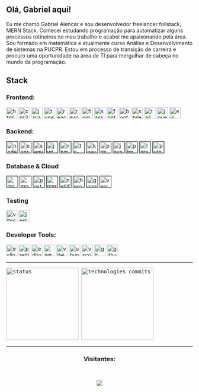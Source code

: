 ## Olá, Gabriel aqui!

<p>
  Eu me chamo Gabriel Alencar e sou desenvolvedor freelancer fullstack, MERN Stack. Comecei estudando programação para automatizar alguns processos rotineiros no meu trabalho e acabei me apaixonando pela área. Sou formado em matemática e atualmente curso Análise e Desenvolvimento de sistemas na PUCPR. Estou em processo de transição de carreira e procuro uma oportunidade na área de TI para mergulhar de cabeça no mundo da programação.
</p>

## Stack

### Frontend:
<div>
    <img alt="html5" src="https://img.shields.io/badge/HTML5-F06529?style=for-the-badge&logo=html5&logoColor=white"  height="30">
    <img alt="css3" src="https://img.shields.io/badge/CSS-2965f1?&style=for-the-badge&logo=css3&logoColor=white" height="30">
    <img alt="javascript" src="https://img.shields.io/badge/JavaScript-F7DF1E?style=for-the-badge&logo=javascript&logoColor=white" height="30">
    <img alt="typescript" src="https://img.shields.io/badge/TypeScript-007ACC?style=for-the-badge&logo=typescript&logoColor=white" height="30">
    <img alt="reactTSX" src="https://img.shields.io/badge/React-20232A?style=for-the-badge&logo=react&logoColor=61DAFB" height="30">
    <img alt="react-router" src="https://img.shields.io/badge/React_Router-CA4245?style=for-the-badge&logo=react-router&logoColor=white" height="30">
    <img alt="figma" src="https://img.shields.io/badge/Figma-F24E1E?style=for-the-badge&logo=figma&logoColor=white" height="30">
    <img alt="sass" src="https://img.shields.io/badge/Sass-CC6699?style=for-the-badge&logo=sass&logoColor=white" height="30">
    <img alt="fontawesome" src="https://img.shields.io/badge/Fontawesome-183153?style=for-the-badge&logoColor=white" height="30">
    <img alt="bootstrap" src="https://img.shields.io/badge/Bootstrap-563D7C?style=for-the-badge&logo=bootstrap&logoColor=white" height="30">
    <img alt="styled-component" src="https://img.shields.io/badge/styled--components-DB7093?style=for-the-badge&logo=styled-components&logoColor=white" height="30">
    <img alt="tailwind" src="https://img.shields.io/badge/Tailwind_CSS-38B2AC?style=for-the-badge&logo=tailwind&logoColor=white" height="30">
    <img alt="jquery" src="https://img.shields.io/badge/jQuery-0769AD?style=for-the-badge&logo=jquery&logoColor=white" height="30">
    <img alt="ejs" src="https://img.shields.io/badge/EJS-00000F?style=for-the-badge&logoColor=white" height="30">
  
</div>

### Backend:
  <div>
      <img border="1" alt="nodejs" src="https://img.shields.io/badge/Node.js-43853D?style=for-the-badge&logo=node.js&logoColor=white)" height="30">
      <img border="1" alt="express" src="https://img.shields.io/badge/Express.js-404D59?style=for-the-badge" height="30">
      <img border="1" alt="sequelize" src="https://img.shields.io/badge/sequelize-323330?style=for-the-badge&logo=sequelize&logoColor=blue" height="30">
      <img border="1" alt="jwt" src="https://img.shields.io/badge/json%20web%20tokens-323330?style=for-the-badge&logo=json-web-tokens&logoColor=pink" height="30">
      <img border="1" alt="npm" src="https://img.shields.io/badge/npm-CB3837?style=for-the-badge&logo=npm&logoColor=white" height="30">
      <img border="1" alt="ts-node" src="https://img.shields.io/badge/ts--node-3178C6?style=for-the-badge&logo=ts-node&logoColor=white" height="30">
      <img border="1" alt="knex" src="https://img.shields.io/badge/Knex.js-018bff?style=for-the-badge&logoColor=white" height="30">
      <img border="1" alt="prisma" src="https://img.shields.io/badge/Prisma-3982CE?style=for-the-badge&logo=Prisma&logoColor=white" height="30">
      <img border="1" alt="java" src="https://img.shields.io/badge/Java-ED8B00?style=for-the-badge&logo=openjdk&logoColor=white" height="30">
      <img border="1" alt="php" src="https://img.shields.io/badge/PHP-777BB4?style=for-the-badge&logo=php&logoColor=white" height="30">
      <img border="1" alt="laravel" src="https://img.shields.io/badge/Laravel-FF2D20?style=for-the-badge&logo=laravel&logoColor=white" height="30">
      <img border="1" alt="python" src="https://img.shields.io/badge/Python-3776AB?style=for-the-badge&logo=python&logoColor=white" height="30">
     
    
  </div>

### Database & Cloud
  <div>
    <img border="1" alt="mysql" src="https://img.shields.io/badge/MySQL-005C84?style=for-the-badge&logo=mysql&logoColor=white" height="30">
    <img border="1" alt="mongodb" src="https://img.shields.io/badge/MongoDB-4EA94B?style=for-the-badge&logo=mongodb&logoColor=white" height="30">
    <img border="1" alt="postgreSQL" src="https://img.shields.io/badge/PostgreSQL-316192?style=for-the-badge&logo=postgresql&logoColor=white" height="30">
    <img border="1" alt="mariadb" src="https://img.shields.io/badge/MariaDB-003545?style=for-the-badge&logo=mariadb&logoColor=white" height="30">
    <img border="1" alt="netlify" src="https://img.shields.io/badge/Netlify-00C7B7?style=for-the-badge&logo=netlify&logoColor=white" height="30">
    <img border="1" alt="heroku" src="https://img.shields.io/badge/Heroku-430098?style=for-the-badge&logo=heroku&logoColor=white" height="30">
    <img border="1" alt="google-cloud" src="https://img.shields.io/badge/Google_Cloud-4285F4?style=for-the-badge&logo=google-cloud&logoColor=white" height="30">
    <img border="1" alt="vercel" src="https://img.shields.io/badge/Vercel-000000?style=for-the-badge&logo=vercel&logoColor=white" height="30">
  </div>

### Testing
  <div>
      <img alt="vitest" src="https://img.shields.io/badge/Vitest-729b1b?style=for-the-badge&logoColor=000" height="30">
      <img alt="jest" src="https://img.shields.io/badge/Jest-323330?style=for-the-badge&logo=Jest&logoColor=white" height="30">
  </div>
  
### Developer Tools:
  <div>
      <img alt="eslint" src="https://img.shields.io/badge/eslint-3A33D1?style=for-the-badge&logo=eslint&logoColor=white" height="30">
      <img alt="prettier" src="https://img.shields.io/badge/prettier-1A2C34?style=for-the-badge&logo=prettier&logoColor=F7BA3E" height="30">
      <img alt="editorconfig" src="https://img.shields.io/badge/Editor%20Config-E0EFEF?style=for-the-badge&logo=editorconfig&logoColor=000" height="30">
      <img alt="webpack" src="https://img.shields.io/badge/Webpack-204ECF?style=for-the-badge&logoColor=white" height="30">
      <img alt="vitejs" src="https://img.shields.io/badge/ViteJS-ffcd25?style=for-the-badge&logoColor=000" height="30">
      <img alt="ubuntu" src="https://img.shields.io/badge/Ubuntu-E95420?style=for-the-badge&logo=ubuntu&logoColor=white" height="30">
      <img alt="vscode" src="https://img.shields.io/badge/Visual_Studio_Code-0078D4?style=for-the-badge&logo=visual%20studio%20code&logoColor=white" height="30">
      <img alt="git" src="https://img.shields.io/badge/GIT-E44C30?style=for-the-badge&logo=git&logoColor=white" height="30">
      <img alt="github" src="https://img.shields.io/badge/GitHub-100000?style=for-the-badge&logo=github&logoColor=white" height="30">
   
  </div>
    
<hr>

<kbd>
  <img height="195px" alt="status" src="https://github-readme-stats.vercel.app/api?username=gabrielalencardearaujo&show_icons=true&theme=dracula">
  <img height="195px" alt="technologies commits" src="https://github-readme-stats.vercel.app/api/top-langs/?username=gabrielalencardearaujo&langs_count=8&layout=compact">
</kbd>

<hr>

<div>
  <h3 align="center">Visitantes:</h3><br>
  <p align="center">
    <img src="https://profile-counter.glitch.me/gabrielalencardearaujo/count.svg">
  </p>  
</div>
